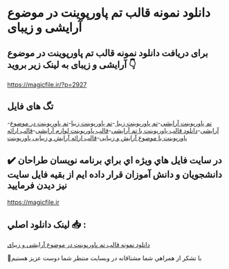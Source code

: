 # دانلود نمونه قالب تم پاورپوینت در موضوع آرایشی و زیبای

## برای دریافت دانلود نمونه قالب تم پاورپوینت در موضوع آرایشی و زیبای به لینک زیر بروید 👇

https://magicfile.ir/?p=2927

## تگ های فایل

-[تم پاورپوینت آرایشی](https://magicfile.ir/product/%d9%86%d9%85%d9%88%d9%86%d9%87-%d9%82%d8%a7%d9%84%d8%a8-%d8%aa%d9%85-%d9%be%d8%a7%d9%88%d8%b1%d9%be%d9%88%db%8c%d9%86%d8%aa-%d8%af%d8%b1-%d9%85%d9%88%d8%b6%d9%88%d8%b9-%d8%a2%d8%b1%d8%a7%db%8c%d8%b4%db%8c-%d9%88-%d8%b2%db%8c%d8%a8%d8%a7%db%8c/)-[تم پاورپوینت زیبا ](https://magicfile.ir/product/%d9%86%d9%85%d9%88%d9%86%d9%87-%d9%82%d8%a7%d9%84%d8%a8-%d8%aa%d9%85-%d9%be%d8%a7%d9%88%d8%b1%d9%be%d9%88%db%8c%d9%86%d8%aa-%d8%af%d8%b1-%d9%85%d9%88%d8%b6%d9%88%d8%b9-%d8%a2%d8%b1%d8%a7%db%8c%d8%b4%db%8c-%d9%88-%d8%b2%db%8c%d8%a8%d8%a7%db%8c/)-[تم پاورپوینت زیبا](https://magicfile.ir/product/%d9%86%d9%85%d9%88%d9%86%d9%87-%d9%82%d8%a7%d9%84%d8%a8-%d8%aa%d9%85-%d9%be%d8%a7%d9%88%d8%b1%d9%be%d9%88%db%8c%d9%86%d8%aa-%d8%af%d8%b1-%d9%85%d9%88%d8%b6%d9%88%d8%b9-%d8%a2%d8%b1%d8%a7%db%8c%d8%b4%db%8c-%d9%88-%d8%b2%db%8c%d8%a8%d8%a7%db%8c/)-[تم پاورپوینت در موضوع آرایشی](https://magicfile.ir/product/%d9%86%d9%85%d9%88%d9%86%d9%87-%d9%82%d8%a7%d9%84%d8%a8-%d8%aa%d9%85-%d9%be%d8%a7%d9%88%d8%b1%d9%be%d9%88%db%8c%d9%86%d8%aa-%d8%af%d8%b1-%d9%85%d9%88%d8%b6%d9%88%d8%b9-%d8%a2%d8%b1%d8%a7%db%8c%d8%b4%db%8c-%d9%88-%d8%b2%db%8c%d8%a8%d8%a7%db%8c/)-[دانلود قالب پاورپوینت با تم آرایشی](https://magicfile.ir/product/%d9%86%d9%85%d9%88%d9%86%d9%87-%d9%82%d8%a7%d9%84%d8%a8-%d8%aa%d9%85-%d9%be%d8%a7%d9%88%d8%b1%d9%be%d9%88%db%8c%d9%86%d8%aa-%d8%af%d8%b1-%d9%85%d9%88%d8%b6%d9%88%d8%b9-%d8%a2%d8%b1%d8%a7%db%8c%d8%b4%db%8c-%d9%88-%d8%b2%db%8c%d8%a8%d8%a7%db%8c/)-[قالب پاورپوینت لوازم آرایشی](https://magicfile.ir/product/%d9%86%d9%85%d9%88%d9%86%d9%87-%d9%82%d8%a7%d9%84%d8%a8-%d8%aa%d9%85-%d9%be%d8%a7%d9%88%d8%b1%d9%be%d9%88%db%8c%d9%86%d8%aa-%d8%af%d8%b1-%d9%85%d9%88%d8%b6%d9%88%d8%b9-%d8%a2%d8%b1%d8%a7%db%8c%d8%b4%db%8c-%d9%88-%d8%b2%db%8c%d8%a8%d8%a7%db%8c/)-[قالب ارائه پاورپوینت با موضوع آرایش و زیبایی](https://magicfile.ir/product/%d9%86%d9%85%d9%88%d9%86%d9%87-%d9%82%d8%a7%d9%84%d8%a8-%d8%aa%d9%85-%d9%be%d8%a7%d9%88%d8%b1%d9%be%d9%88%db%8c%d9%86%d8%aa-%d8%af%d8%b1-%d9%85%d9%88%d8%b6%d9%88%d8%b9-%d8%a2%d8%b1%d8%a7%db%8c%d8%b4%db%8c-%d9%88-%d8%b2%db%8c%d8%a8%d8%a7%db%8c/)-[قالب ارائه آرایش و زیبایی پاورپوینت](https://magicfile.ir/product/%d9%86%d9%85%d9%88%d9%86%d9%87-%d9%82%d8%a7%d9%84%d8%a8-%d8%aa%d9%85-%d9%be%d8%a7%d9%88%d8%b1%d9%be%d9%88%db%8c%d9%86%d8%aa-%d8%af%d8%b1-%d9%85%d9%88%d8%b6%d9%88%d8%b9-%d8%a2%d8%b1%d8%a7%db%8c%d8%b4%db%8c-%d9%88-%d8%b2%db%8c%d8%a8%d8%a7%db%8c/)

## ✔️ در سايت فايل هاي ويژه اي براي برنامه نويسان طراحان دانشجويان و دانش آموزان قرار داده ايم از بقيه فايل سايت نيز ديدن فرماييد

https://magicfile.ir


## لينک دانلود اصلي 📥 :

[دانلود نمونه قالب تم پاورپوینت در موضوع آرایشی و زیبای](https://magicfile.ir/product/%d9%86%d9%85%d9%88%d9%86%d9%87-%d9%82%d8%a7%d9%84%d8%a8-%d8%aa%d9%85-%d9%be%d8%a7%d9%88%d8%b1%d9%be%d9%88%db%8c%d9%86%d8%aa-%d8%af%d8%b1-%d9%85%d9%88%d8%b6%d9%88%d8%b9-%d8%a2%d8%b1%d8%a7%db%8c%d8%b4%db%8c-%d9%88-%d8%b2%db%8c%d8%a8%d8%a7%db%8c/) 


🙏با تشکر از همراهي شما مشتاقانه در وبسایت منتظر شما دوست عزیز هستیم

